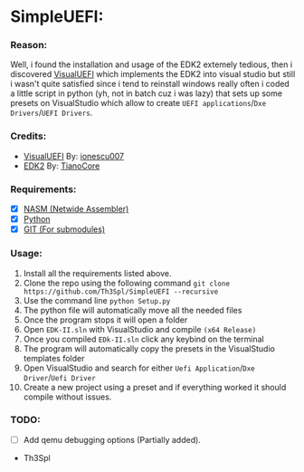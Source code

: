 # SimpleUEFI:

### Reason:
Well, i found the installation and usage of the EDK2 extemely tedious,
then i discovered [VisualUEFI](https://github.com/ionescu007/VisualUefi)
which implements the EDK2 into visual studio but still i wasn't quite satisfied
since i tend to reinstall windows really often i coded a little script in python
(yh, not in batch cuz i was lazy) that sets up some presets on VisualStudio which 
allow to create `UEFI applications`/`Dxe Drivers`/`UEFI Drivers`.

### Credits:
- [VisualUEFI](https://github.com/ionescu007/VisualUefi) By: [ionescu007](https://github.com/ionescu007)
- [EDK2](https://github.com/tianocore/edk2) By: [TianoCore](https://github.com/tianocore)

### Requirements:
- [x] [NASM (Netwide Assembler)](https://www.nasm.us/)
- [x] [Python](https://www.python.org/)
- [x] [GIT (For submodules)](https://git-scm.com/downloads)

### Usage:
1. Install all the requirements listed above.
2. Clone the repo using the following command `git clone https://github.com/Th3Spl/SimpleUEFI --recursive`
3. Use the command line `python Setup.py`
4. The python file will automatically move all the needed files
5. Once the program stops it will open a folder
6. Open `EDK-II.sln` with VisualStudio and compile `(x64 Release)`
7. Once you compiled `EDk-II.sln` click any keybind on the terminal
8. The program will automatically copy the presets in the VisualStudio templates folder
9. Open VisualStudio and search for either `Uefi Application`/`Dxe Driver`/`Uefi Driver`
10. Create a new project using a preset and if everything worked it should compile without issues.

### TODO:
- [ ] Add qemu debugging options (Partially added).

- Th3Spl 
